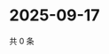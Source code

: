 # 2025-09-17

共 0 条

<!-- BEGIN ZHIHUVIDEO -->
<!-- 最后更新时间 Wed Sep 17 2025 22:11:04 GMT+0800 (China Standard Time) -->

<!-- END ZHIHUVIDEO -->
